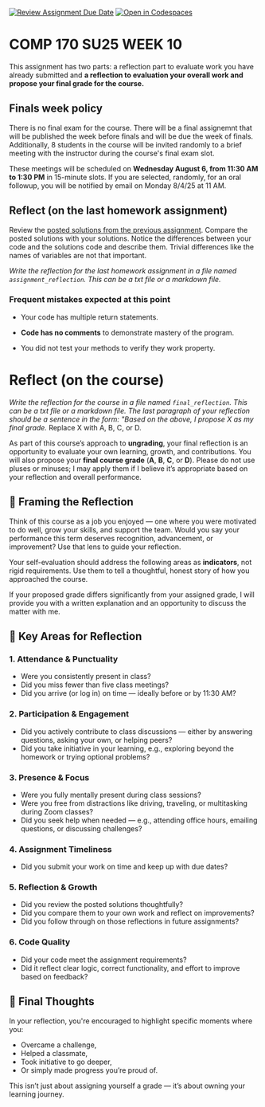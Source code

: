 [![Review Assignment Due Date](https://classroom.github.com/assets/deadline-readme-button-22041afd0340ce965d47ae6ef1cefeee28c7c493a6346c4f15d667ab976d596c.svg)](https://classroom.github.com/a/7VoDtmFc)
[![Open in Codespaces](https://classroom.github.com/assets/launch-codespace-2972f46106e565e64193e422d61a12cf1da4916b45550586e14ef0a7c637dd04.svg)](https://classroom.github.com/open-in-codespaces?assignment_repo_id=20013118)

# COMP 170 SU25 WEEK 10

This assignment has two parts: a reflection part to evaluate work you have already submitted and **a reflection to evaluation your overall work and propose your final grade for the course.**


## Finals week policy

There is no final exam for the course. There will be a final assignemnt that will be published the week before finals and will be due the week of finals. Additionally, 8 students in the course will be invited randomly to a brief meeting with the instructor during the course's final exam slot. 

These meetings will be scheduled on **Wednesday August 6, from 11:30 AM to 1:30 PM** in 15-minute slots. If you are selected, randomly, for an oral followup, you will be notified by email on Monday 8/4/25 at 11 AM.



## Reflect (on the last homework assignment)

Review the [posted solutions from the previous assignment](./solutions_week09.py). Compare the posted solutions with your solutions. Notice the differences between your code and the solutions code and describe them. Trivial differences like the names of variables are not that important.

*Write the reflection for the last homework assignment in a file named `assignment_reflection`. This can be a txt file or a markdown file.*

### Frequent mistakes expected at this point

* Your code has multiple return statements.

* **Code has no comments** to demonstrate mastery of the program.

* You did not test your methods to verify they work property.


# Reflect (on the course)

*Write the reflection for the course in a file named `final_reflection`. This can be a txt file or a markdown file. The last paragraph of your reflection should be a sentence in the form: "Based on the above, I propose X as my final grade.* Replace X with A, B, C, or D.

As part of this course’s approach to **ungrading**, your final reflection is an opportunity to evaluate your own learning, growth, and contributions. You will also propose your **final course grade** (**A**, **B**, **C**, or **D**). Please do not use pluses or minuses; I may apply them if I believe it’s appropriate based on your reflection and overall performance.


## 🧠 Framing the Reflection

Think of this course as a job you enjoyed — one where you were motivated to do well, grow your skills, and support the team. Would you say your performance this term deserves recognition, advancement, or improvement? Use that lens to guide your reflection.

Your self-evaluation should address the following areas as **indicators**, not rigid requirements. Use them to tell a thoughtful, honest story of how you approached the course.

If your proposed grade differs significantly from your assigned grade, I will provide you with a written explanation and an opportunity to discuss the matter with me.


## 📌 Key Areas for Reflection

### 1. Attendance & Punctuality
- Were you consistently present in class?
- Did you miss fewer than five class meetings?
- Did you arrive (or log in) on time — ideally before or by 11:30 AM?

### 2. Participation & Engagement
- Did you actively contribute to class discussions — either by answering questions, asking your own, or helping peers?
- Did you take initiative in your learning, e.g., exploring beyond the homework or trying optional problems?

### 3. Presence & Focus
- Were you fully mentally present during class sessions?
- Were you free from distractions like driving, traveling, or multitasking during Zoom classes?
- Did you seek help when needed — e.g., attending office hours, emailing questions, or discussing challenges?

### 4. Assignment Timeliness
- Did you submit your work on time and keep up with due dates?

### 5. Reflection & Growth
- Did you review the posted solutions thoughtfully?
- Did you compare them to your own work and reflect on improvements?
- Did you follow through on those reflections in future assignments?

### 6. Code Quality
- Did your code meet the assignment requirements?
- Did it reflect clear logic, correct functionality, and effort to improve based on feedback?


## 📣 Final Thoughts

In your reflection, you're encouraged to highlight specific moments where you:
- Overcame a challenge,
- Helped a classmate,
- Took initiative to go deeper,
- Or simply made progress you’re proud of.

This isn’t just about assigning yourself a grade — it’s about owning your learning journey.
